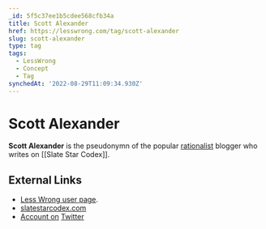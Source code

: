 ```yaml
---
_id: 5f5c37ee1b5cdee568cfb34a
title: Scott Alexander
href: https://lesswrong.com/tag/scott-alexander
slug: scott-alexander
type: tag
tags:
  - LessWrong
  - Concept
  - Tag
synchedAt: '2022-08-29T11:09:34.930Z'
---
```


# Scott Alexander

**Scott Alexander** is the pseudonymn of the popular [rationalist](https://www.lesswrong.com/tag/rationalist) blogger who writes on [[Slate Star Codex]].

## External Links

- [Less Wrong user page](http://lesswrong.com/user/Yvain/).
- [slatestarcodex.com](http://slatestarcodex.com)
- [Account on](https://twitter.com/slatestarcodex/) [Twitter](https://www.lesswrong.com/tag/twitter)
